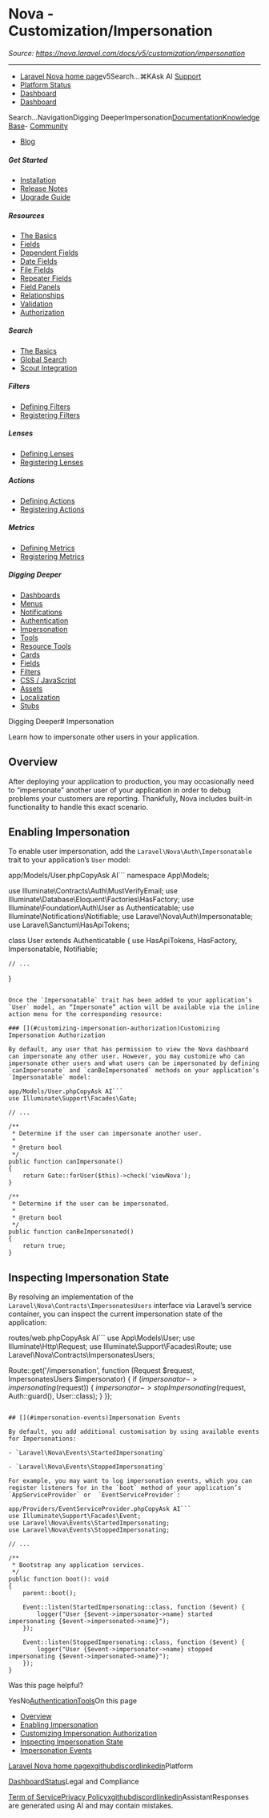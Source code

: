 # Nova - Customization/Impersonation

*Source: https://nova.laravel.com/docs/v5/customization/impersonation*

---

- [Laravel Nova home page](https://nova.laravel.com)v5Search...⌘KAsk AI
[Support](/cdn-cgi/l/email-protection#630d0c1502230f02110215060f4d000c0e)
- [Platform Status](https://status.laravel.com/)
- [Dashboard](https://nova.laravel.com)
- [Dashboard](https://nova.laravel.com)

Search...NavigationDigging DeeperImpersonation[Documentation](/docs/v5/installation)[Knowledge Base](/docs/kb/support)- [Community](https://discord.com/invite/laravel)
- [Blog](https://blog.laravel.com/nova)
##### Get Started

- [Installation](/docs/v5/installation)
- [Release Notes](/docs/v5/releases)
- [Upgrade Guide](/docs/v5/upgrade)

##### Resources

- [The Basics](/docs/v5/resources/the-basics)
- [Fields](/docs/v5/resources/fields)
- [Dependent Fields](/docs/v5/resources/dependent-fields)
- [Date Fields](/docs/v5/resources/date-fields)
- [File Fields](/docs/v5/resources/file-fields)
- [Repeater Fields](/docs/v5/resources/repeater-fields)
- [Field Panels](/docs/v5/resources/panels)
- [Relationships](/docs/v5/resources/relationships)
- [Validation](/docs/v5/resources/validation)
- [Authorization](/docs/v5/resources/authorization)

##### Search

- [The Basics](/docs/v5/search/the-basics)
- [Global Search](/docs/v5/search/global-search)
- [Scout Integration](/docs/v5/search/scout-integration)

##### Filters

- [Defining Filters](/docs/v5/filters/defining-filters)
- [Registering Filters](/docs/v5/filters/registering-filters)

##### Lenses

- [Defining Lenses](/docs/v5/lenses/defining-lenses)
- [Registering Lenses](/docs/v5/lenses/registering-lenses)

##### Actions

- [Defining Actions](/docs/v5/actions/defining-actions)
- [Registering Actions](/docs/v5/actions/registering-actions)

##### Metrics

- [Defining Metrics](/docs/v5/metrics/defining-metrics)
- [Registering Metrics](/docs/v5/metrics/registering-metrics)

##### Digging Deeper

- [Dashboards](/docs/v5/customization/dashboards)
- [Menus](/docs/v5/customization/menus)
- [Notifications](/docs/v5/customization/notifications)
- [Authentication](/docs/v5/customization/authentication)
- [Impersonation](/docs/v5/customization/impersonation)
- [Tools](/docs/v5/customization/tools)
- [Resource Tools](/docs/v5/customization/resource-tools)
- [Cards](/docs/v5/customization/cards)
- [Fields](/docs/v5/customization/fields)
- [Filters](/docs/v5/customization/filters)
- [CSS / JavaScript](/docs/v5/customization/frontend)
- [Assets](/docs/v5/customization/assets)
- [Localization](/docs/v5/customization/localization)
- [Stubs](/docs/v5/customization/stubs)

Digging Deeper# Impersonation

Learn how to impersonate other users in your application.

## [​](#overview)Overview

After deploying your application to production, you may occasionally need to “impersonate” another user of your application in order to debug problems your customers are reporting. Thankfully, Nova includes built-in functionality to handle this exact scenario.

## [​](#enabling-impersonation)Enabling Impersonation

To enable user impersonation, add the `Laravel\Nova\Auth\Impersonatable` trait to your application’s `User` model:

app/Models/User.phpCopyAsk AI```
namespace App\Models;

use Illuminate\Contracts\Auth\MustVerifyEmail;
use Illuminate\Database\Eloquent\Factories\HasFactory;
use Illuminate\Foundation\Auth\User as Authenticatable;
use Illuminate\Notifications\Notifiable;
use Laravel\Nova\Auth\Impersonatable;
use Laravel\Sanctum\HasApiTokens;

class User extends Authenticatable
{
    use HasApiTokens, HasFactory, Impersonatable, Notifiable;

    // ...
}

```

Once the `Impersonatable` trait has been added to your application’s `User` model, an “Impersonate” action will be available via the inline action menu for the corresponding resource:

### [​](#customizing-impersonation-authorization)Customizing Impersonation Authorization

By default, any user that has permission to view the Nova dashboard can impersonate any other user. However, you may customize who can impersonate other users and what users can be impersonated by defining `canImpersonate` and `canBeImpersonated` methods on your application’s `Impersonatable` model:

app/Models/User.phpCopyAsk AI```
use Illuminate\Support\Facades\Gate;

// ...

/**
 * Determine if the user can impersonate another user.
 *
 * @return bool
 */
public function canImpersonate()
{
    return Gate::forUser($this)->check('viewNova');
}

/**
 * Determine if the user can be impersonated.
 *
 * @return bool
 */
public function canBeImpersonated()
{
    return true;
}

```

## [​](#inspecting-impersonation-state)Inspecting Impersonation State

By resolving an implementation of the `Laravel\Nova\Contracts\ImpersonatesUsers` interface via Laravel’s service container, you can inspect the current impersonation state of the application:

routes/web.phpCopyAsk AI```
use App\Models\User;
use Illuminate\Http\Request;
use Illuminate\Support\Facades\Route;
use Laravel\Nova\Contracts\ImpersonatesUsers;

Route::get('/impersonation', function (Request $request, ImpersonatesUsers $impersonator) {
    if ($impersonator->impersonating($request)) {
        $impersonator->stopImpersonating($request, Auth::guard(), User::class);
    }
});

```

## [​](#impersonation-events)Impersonation Events

By default, you add additional customisation by using available events for Impersonations:

- `Laravel\Nova\Events\StartedImpersonating`

- `Laravel\Nova\Events\StoppedImpersonating`

For example, you may want to log impersonation events, which you can register listeners for in the `boot` method of your application’s `AppServiceProvider` or  `EventServiceProvider`:

app/Providers/EventServiceProvider.phpCopyAsk AI```
use Illuminate\Support\Facades\Event;
use Laravel\Nova\Events\StartedImpersonating;
use Laravel\Nova\Events\StoppedImpersonating;

// ...

/**
 * Bootstrap any application services.
 */
public function boot(): void
{
    parent::boot();

    Event::listen(StartedImpersonating::class, function ($event) {
        logger("User {$event->impersonator->name} started impersonating {$event->impersonated->name}");
    });

    Event::listen(StoppedImpersonating::class, function ($event) {
        logger("User {$event->impersonator->name} stopped impersonating {$event->impersonated->name}");
    });
}

```
Was this page helpful?

YesNo[Authentication](/docs/v5/customization/authentication)[Tools](/docs/v5/customization/tools)On this page
- [Overview](#overview)
- [Enabling Impersonation](#enabling-impersonation)
- [Customizing Impersonation Authorization](#customizing-impersonation-authorization)
- [Inspecting Impersonation State](#inspecting-impersonation-state)
- [Impersonation Events](#impersonation-events)

[Laravel Nova home page](https://nova.laravel.com)[x](https://x.com/laravelphp)[github](https://github.com/laravel)[discord](https://discord.com/invite/laravel)[linkedin](https://linkedin.com/company/laravel)Platform

[Dashboard](https://nova.laravel.com/)[Status](https://status.laravel.com/)Legal and Compliance

[Term of Service](https://nova.laravel.com/terms)[Privacy Policy](https://nova.laravel.com/privacy)[x](https://x.com/laravelphp)[github](https://github.com/laravel)[discord](https://discord.com/invite/laravel)[linkedin](https://linkedin.com/company/laravel)AssistantResponses are generated using AI and may contain mistakes.